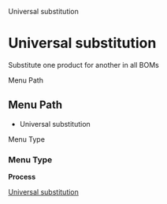 
Universal substitution
# Universal substitution


Substitute one product for another in all BOMs

Menu Path
## Menu Path



- Universal substitution

Menu Type
### Menu Type

**Process**


[Universal substitution](../../process-m_product_bom-substitute.md)